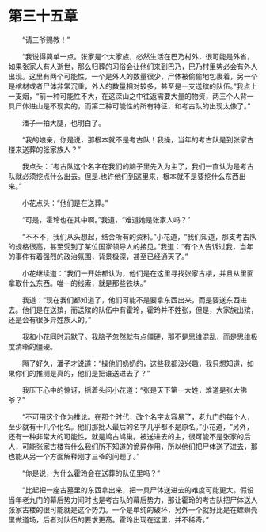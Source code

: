 # 第三十五章


　　“请三爷赐教！”

　　“我说得简单一点。张家是个大家族，必然生活在巴乃村外，很可能是外省，如果张家人有人逝世，那么归葬的习俗会让他们来到巴乃，巴乃村里势必会有外人出现。这里有两个可能性，一个是外人的数量很少，尸体被偷偷地包裹着，另一个是棺材或者尸体非常沉重，外人的数量相对较多，甚至是一支送殡的队伍。”我点上一支烟，“前一种可能性不大，在这深山之中往返需要大量的物资，两三个人背一具尸体进山是不现实的，而第二种可能性的所有特征，和考古队的出现太像了。”

　　潘子一拍大腿，也明白了。

　　“我的娘亲，你是说，那根本就不是考古队！我操，当年的考古队是到张家古楼来送葬的张家族人？”

　　我点头：“考古队这个名字在我们的脑子里先入为主了，我们一直认为是考古队就必须挖点什么出去。但是.也许他们到这里来，根本就不是要挖什么东西出来。”

　　小花点头：“他们是在送葬。”

　　“可是，霍玲也在其中啊。”我道，“难道她是张家人吗？”

　　“不不不，我们从头想起，结合所有的资料。”小花道，“我们知道，那支考古队的规格很高，甚至受到了某位国家领导人的接见。”我道：“有个人告诉过我，当年的事件有着强烈的政治氛围，背景极深，甚至已经通天了。”

　　小花继续道：“我们一开始都认为，他们是在这里寻找张家古楼，并且从里面拿取什么东西。唯一的线索，就是那些铁块。”

　　我道：“现在我们都知道了，他们可能不是要拿东西出来，而是要送东西进去。他们是在送殡，而送殡的队伍中有霍玲，霍玲并不姓张，但是，大家族出殡，还是会有很多异姓族人的。”

　　我和小花同时沉默了。我脑子忽然就有点僵硬，那不是思维混乱，而是思维极度清晰的僵硬。

　　隔了好久，潘子才说道：“操他们奶奶的，这些我都没兴趣，我只想知道，如果你们的推测是真的，他们是把谁送进去了？”

　　我压下心中的惊讶，摇着头问小花道：“张是天下第一大姓，难道是张大佛爷？”

　　“不可用这个作为推论。在那个时代，改个名字太容易了，老九门的每个人，至少就有十几个化名。他们那批人最后的名字几乎都不是原名。”小花道，“另外，还有一种非常大的可能性，就是鸠占鸠巢。被送进去的主，很可能不是张家的后人，可能张家古楼有什么我们所不知道的诡异作用，所以他们把尸体送了进去，那也能从另一个方面解释刚才三爷的问题了。”

　　“你是说，为什么霍玲会在送葬的队伍里吗？”

　　“比起把一座古墓里的东西拿出来，把一具尸体送进去的难度可能更大。假设当年老九门的幕后势力间时也是考古队的幕后势力，那让霍玲的考古队把尸体送人张家古楼的很可能就是这个势力。一个是单纯的破坏，另外一个就好比是在螺蛳壳里做道场，后者对队伍的要求更髙。霍玲出现在这里，并不稀奇。”

